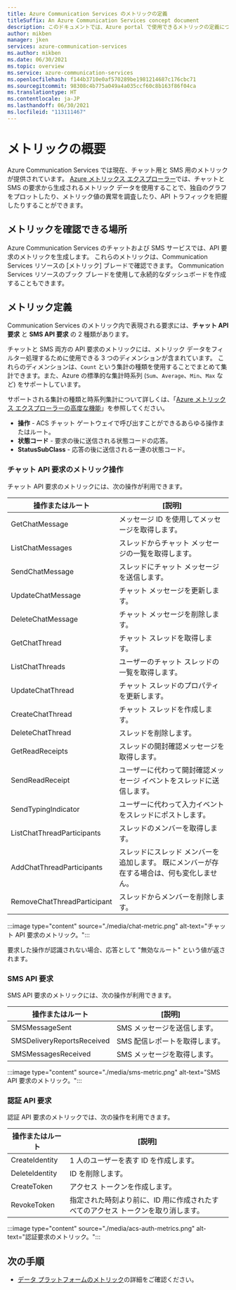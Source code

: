 ```yaml
---
title: Azure Communication Services のメトリックの定義
titleSuffix: An Azure Communication Services concept document
description: このドキュメントでは、Azure portal で使用できるメトリックの定義について説明します。
author: mikben
manager: jken
services: azure-communication-services
ms.author: mikben
ms.date: 06/30/2021
ms.topic: overview
ms.service: azure-communication-services
ms.openlocfilehash: f144b3710e0af570289be1981214687c176cbc71
ms.sourcegitcommit: 98308c4b775a049a4a035ccf60c8b163f86f04ca
ms.translationtype: HT
ms.contentlocale: ja-JP
ms.lasthandoff: 06/30/2021
ms.locfileid: "113111467"
---
```

# <a name="metrics-overview"></a>メトリックの概要

Azure Communication Services では現在、チャット用と SMS 用のメトリックが提供されています。 [Azure メトリックス エクスプローラー](../../azure-monitor/essentials/metrics-getting-started.md)では、チャットと SMS の要求から生成されるメトリック データを使用することで、独自のグラフをプロットしたり、メトリック値の異常を調査したり、API トラフィックを把握したりすることができます。

## <a name="where-to-find-metrics"></a>メトリックを確認できる場所

Azure Communication Services のチャットおよび SMS サービスでは、API 要求のメトリックを生成します。 これらのメトリックは、Communication Services リソースの [メトリック] ブレードで確認できます。 Communication Services リソースのブック ブレードを使用して永続的なダッシュボードを作成することもできます。

## <a name="metric-definitions"></a>メトリック定義

Communication Services のメトリック内で表現される要求には、**チャット API 要求** と **SMS API 要求** の 2 種類があります。

チャットと SMS 両方の API 要求のメトリックには、メトリック データをフィルター処理するために使用できる 3 つのディメンションが含まれています。 これらのディメンションは、`Count` という集計の種類を使用することでまとめて集計できます。また、Azure の標準的な集計時系列 (`Sum`、`Average`、`Min`、`Max` など) をサポートしています。

サポートされる集計の種類と時系列集計について詳しくは、「[Azure メトリックス エクスプローラーの高度な機能](../../azure-monitor/essentials/metrics-charts.md#aggregation)」を参照してください。

- **操作** - ACS チャット ゲートウェイで呼び出すことができるあらゆる操作またはルート。
- **状態コード** - 要求の後に送信される状態コードの応答。
- **StatusSubClass** - 応答の後に送信される一連の状態コード。 


### <a name="chat-api-request-metric-operations"></a>チャット API 要求のメトリック操作

チャット API 要求のメトリックには、次の操作が利用できます。

| 操作またはルート    | [説明]                                                                                    |
| -------------------- | ---------------------------------------------------------------------------------------------- |
| GetChatMessage       | メッセージ ID を使用してメッセージを取得します。 |
| ListChatMessages     | スレッドからチャット メッセージの一覧を取得します。 |
| SendChatMessage      | スレッドにチャット メッセージを送信します。 |
| UpdateChatMessage    | チャット メッセージを更新します。 |
| DeleteChatMessage    | チャット メッセージを削除します。 |
| GetChatThread        | チャット スレッドを取得します。 |
| ListChatThreads      | ユーザーのチャット スレッドの一覧を取得します。 |
| UpdateChatThread     | チャット スレッドのプロパティを更新します。 |
| CreateChatThread     | チャット スレッドを作成します。 |
| DeleteChatThread     | スレッドを削除します。 |
| GetReadReceipts      | スレッドの開封確認メッセージを取得します。 |
| SendReadReceipt      | ユーザーに代わって開封確認メッセージ イベントをスレッドに送信します。 |
| SendTypingIndicator           | ユーザーに代わって入力イベントをスレッドにポストします。 |
| ListChatThreadParticipants    | スレッドのメンバーを取得します。 |
| AddChatThreadParticipants     | スレッドにスレッド メンバーを追加します。 既にメンバーが存在する場合は、何も変化しません。 |
| RemoveChatThreadParticipant   | スレッドからメンバーを削除します。 |

:::image type="content" source="./media/chat-metric.png" alt-text="チャット API 要求のメトリック。":::

要求した操作が認識されない場合、応答として "無効なルート" という値が返されます。

### <a name="sms-api-requests"></a>SMS API 要求

SMS API 要求のメトリックには、次の操作が利用できます。

| 操作またはルート    | [説明]                                                                                    |
| -------------------- | ---------------------------------------------------------------------------------------------- |
| SMSMessageSent       | SMS メッセージを送信します。 |
| SMSDeliveryReportsReceived     | SMS 配信レポートを取得します。 |
| SMSMessagesReceived      | SMS メッセージを取得します。 |


:::image type="content" source="./media/sms-metric.png" alt-text="SMS API 要求のメトリック。":::

### <a name="authentication-api-requests"></a>認証 API 要求

認証 API 要求のメトリックでは、次の操作を利用できます。

| 操作またはルート    | [説明]                                                                                    |
| -------------------- | ---------------------------------------------------------------------------------------------- |
| CreateIdentity       | 1 人のユーザーを表す ID を作成します。 |
| DeleteIdentity       | ID を削除します。 |
| CreateToken          | アクセス トークンを作成します。 |
| RevokeToken          | 指定された時刻より前に、ID 用に作成されたすべてのアクセス トークンを取り消します。 |

:::image type="content" source="./media/acs-auth-metrics.png" alt-text="認証要求のメトリック。":::

## <a name="next-steps"></a>次の手順

- [データ プラットフォームのメトリック](../../azure-monitor/essentials/data-platform-metrics.md)の詳細をご確認ください。
